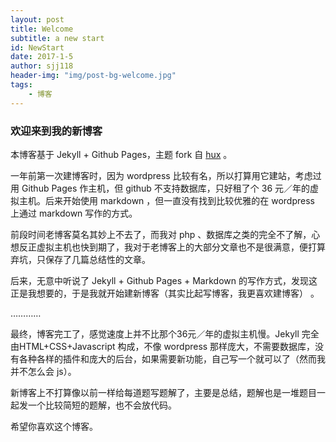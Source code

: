 ```yaml
---
layout: post
title: Welcome
subtitle: a new start
id: NewStart
date: 2017-1-5
author: sjj118
header-img: "img/post-bg-welcome.jpg"
tags:
    - 博客
---
```


### 欢迎来到我的新博客

本博客基于 Jekyll + Github Pages，主题 fork 自 [hux](https://github.com/Huxpro/huxpro.github.io) 。

一年前第一次建博客时，因为 wordpress 比较有名，所以打算用它建站，考虑过用 Github Pages 作主机，但 github 不支持数据库，只好租了个 36 元／年的虚拟主机。后来开始使用 markdown ，但一直没有找到比较优雅的在 wordpress 上通过 markdown 写作的方式。

前段时间老博客莫名其妙上不去了，而我对 php 、数据库之类的完全不了解，心想反正虚拟主机也快到期了，我对于老博客上的大部分文章也不是很满意，便打算弃坑，只保存了几篇总结性的文章。

后来，无意中听说了 Jekyll + Github Pages + Markdown 的写作方式，发现这正是我想要的，于是我就开始建新博客（其实比起写博客，我更喜欢建博客） 。

…………

最终，博客完工了，感觉速度上并不比那个36元／年的虚拟主机慢。Jekyll 完全由HTML+CSS+Javascript 构成，不像 wordpress 那样庞大，不需要数据库，没有各种各样的插件和庞大的后台，如果需要新功能，自己写一个就可以了（然而我并不怎么会 js）。

新博客上不打算像以前一样给每道题写题解了，主要是总结，题解也是一堆题目一起发一个比较简短的题解，也不会放代码。

希望你喜欢这个博客。
